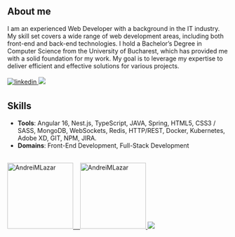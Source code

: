 ## **About me**
I am an experienced Web Developer with a background in the IT industry. My skill set covers a wide range of web development areas, including both front-end and back-end technologies. I hold a Bachelor’s Degree in Computer Science from the University of Bucharest, which has provided me with a solid foundation for my work. My goal is to leverage my expertise to deliver efficient and effective solutions for various projects.
<br>
<a href="https://www.linkedin.com/in/andreimlazar/" target="_blank">
<br>
<img src="https://img.shields.io/badge/linkedin: AndreiMLazar-%2300acee.svg?color=405DE6&style=for-the-badge&logo=linkedin&logoColor=#FAFAFA" alt=linkedin style="margin-bottom: 5px;"/>
</a>
<img src="https://user-images.githubusercontent.com/73097560/115834477-dbab4500-a447-11eb-908a-139a6edaec5c.gif">
## **Skills**
- **Tools**: Angular 16, Nest.js, TypeScript, JAVA, Spring, HTML5, CSS3 / SASS, MongoDB, WebSockets, Redis, HTTP/REST, Docker, Kubernetes, Adobe XD, GIT, NPM, JIRA.
- **Domains**: Front-End Development, Full-Stack Development
<br>
<a href="https://github.com/AndreiMLazar">
   <picture>
      <source
         srcset="https://streak-stats.demolab.com?user=AndreiMLazar&theme=tokyonight&date_format=j%20M%5B%20Y%5D&card_width=554"
         media="(prefers-color-scheme: dark)"
         />
      <source
         srcset="https://streak-stats.demolab.com?user=AndreiMLazar&theme=buefy&date_format=j%20M%5B%20Y%5D&card_width=554"
         media="(prefers-color-scheme: light), (prefers-color-scheme: no-preference)"
         />
      <img src="https://streak-stats.demolab.com?user=AndreiMLazar&theme=buefy&date_format=j%20M%5B%20Y%5D&card_width=554" alt="AndreiMLazar" height="150" />
   </picture>
   &nbsp;&nbsp;
   <picture>
      <source
         srcset="https://github-readme-stats.vercel.app/api/top-langs?username=andreimlazar&theme=tokyonight&langs_count=4&layout=compact"
         media="(prefers-color-scheme: dark)"
         />
      <source
         srcset="https://github-readme-stats.vercel.app/api/top-langs?username=andreimlazar&theme=buefy&langs_count=4&layout=compact"
         media="(prefers-color-scheme: light), (prefers-color-scheme: no-preference)"
         />
      <img src="https://github-readme-stats.vercel.app/api/top-langs?username=andreimlazar&theme=buefy&langs_count=4&layout=compact" alt="AndreiMLazar" height="150" />
   </picture>
</a>
<img src="https://user-images.githubusercontent.com/73097560/115834477-dbab4500-a447-11eb-908a-139a6edaec5c.gif">
